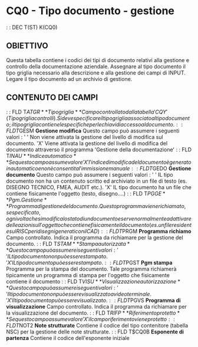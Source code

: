 # CQ0 - Tipo documento - gestione
 :  : DEC T(ST) K(CQ0)
## OBIETTIVO
Questa tabella contiene i codici dei tipi di documento relativi alla gestione e controllo della documentazione aziendale.
Assegnare al tipo documento il tipo griglia necessario alla descrizione e alla gestione dei campi di INPUT.
Legare il tipo documento ad un archivio di gestione.
## CONTENUTO DEI CAMPI
 :  : FLD T$ATGR **Tipo griglia**
Campo controllato dalla tabella 'CQY' (Tipo griglia controlli).
Si deve specificare il tipo griglia associato al tipo documento; il tipo griglia contiene le specifiche per le chiavi di accesso al documento.
 :  : FLD T$GESM **Gestione modifica**
Questo campo può assumere i seguenti valori : 
' '  Non viene attivata la gestione del livello di modifica sul documento.
'X'  Viene attivata la gestione del livello di modifica del documento attraverso il programma 'Gestione della documentazione'
 :  : FLD T$INAU **Indice automatico**
Se questo campo assume valore 'X' l'indice di modifica del documento è generato in automatico e non è consentita l'immissione manuale
 :  : FLD T$GEDO **Gestione documento**
Questo campo può assumere i seguenti valori : 
' '  IL tipo documento non ha un contenuto scritto ed archiviato in un file di testo (es. DISEGNO TECNICO, FMEA, AUDIT etc.).
'X'  IL tipo documento ha un file che contiene fisicamente l'oggetto (testo, disegno....)
 :  : FLD T$PGGE **Pgm. Gestione**
Programma di gestione del documento. Questo programma viene richiamato, se specificato, ogni volta che si modifica lo stato di un documento e serve normalmente ad attivare delle azioni sull'oggetto che contiene fisicamente il documento (es. un file residente sul RISC per i disegni generati con il CAD)
 :  : FLD T$PRGM **Programma richiamo**
Campo controllato. Indica il programma da richiamare per la gestione del documento.
 :  : FLD T$STAM **Stampa autorizzata**
Questo campo può assumere i seguenti valori : 
' '  IL tipo documento non può essere stampato.
'X'  IL tipo documento può essere stampato.
 :  : FLD T$PGST **Pgm stampa**
Programma per la stampa del documento. Tale programma richiamerà tipicamente un programma di stampa per l'oggetto che fisicamente contiene il documento
 :  : FLD T$VISU **Visualizzazione autorizzazione**
Questo campo può assumere i seguenti valori : 
' '  Il tipo documento non può essere visualizzato a videoterminale.
'X'  Il tipo documento può essere visualizzato.
 :  : FLD T$PGVS **Programma di visualizzazione**
Campo controllato. Indica il programma da richiamare per la visualizzazione del documento.
 :  : FLD T$RIFP **Riferimento protetto**
Se questo campo assume valore 'X' il campo riferimento viene protetto
 :  : FLD T$NOT2 **Note strutturate**
Contiene il codice del tipo contenitore (tabella NSC) per la gestione delle note strutturate.
 :  : FLD T$CQ0B **Esponente di partenza**
Contiene il codice dell'esponente iniziale

